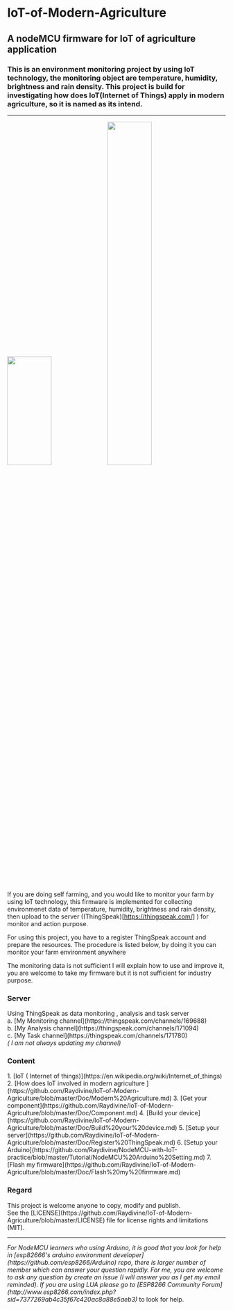 <h1>IoT-of-Modern-Agriculture</h1>

<h2>A nodeMCU firmware for IoT of agriculture application</h2>

<h3>   This is an environment monitoring project by using IoT technology, the monitoring object are temperature, humidity, brightness and rain density. This project is build for investigating how does IoT(Internet of Things) apply in modern agriculture, so it is named as its intend.</h3>
<hr/>
 <img src="https://github.com/Raydivine/IoT-of-Modern-Agriculture/blob/master/Doc/Image/Agriculture/self%20farming.jpg" width="45%" height="250px" />  <img src="https://github.com/Raydivine/IoT-of-Modern-Agriculture/blob/master/Doc/Image/Agriculture/farm%20monitor.jpg" width="45%" height="45%" />

   If you are doing self farming, and you would like to monitor your farm by using IoT technology, this firmware is implemented for collecting environmenet data of temperature, humidity, brightness and rain density, then upload to the server ((ThingSpeak)[https://thingspeak.com/] ) for monitor and action purpose. 
 
   For using this project, you have to a register ThingSpeak account and prepare the resources. The procedure is listed below, by doing it you can monitor your farm environment anywhere 
 
 The monitoring data is not sufficient I will explain how to use and improve it, you are welcome to take my firmware but it is not sufficient for industry purpose.  

<h3>Server</h3>
Using ThingSpeak as data monitoring , analysis and task server <br/>
a. [My Monitoring channel](https://thingspeak.com/channels/169688) <br/>
b. [My Analysis channel](https://thingspeak.com/channels/171094)  <br/>
c. [My Task channel](https://thingspeak.com/channels/171780)  <br/>
<i>( I am not always updating my channel)</i>
<h3>Content</h3>
1. [IoT ( Internet of things)](https://en.wikipedia.org/wiki/Internet_of_things)
2. [How does IoT involved in modern agriculture ](https://github.com/Raydivine/IoT-of-Modern-Agriculture/blob/master/Doc/Modern%20Agriculture.md)
3. [Get your component](https://github.com/Raydivine/IoT-of-Modern-Agriculture/blob/master/Doc/Component.md)
4. [Build your device](https://github.com/Raydivine/IoT-of-Modern-Agriculture/blob/master/Doc/Build%20your%20device.md)
5. [Setup your server](https://github.com/Raydivine/IoT-of-Modern-Agriculture/blob/master/Doc/Register%20ThingSpeak.md)
6. [Setup your Arduino](https://github.com/Raydivine/NodeMCU-with-IoT-practice/blob/master/Tutorial/NodeMCU%20Arduino%20Setting.md)
7. [Flash my firmware](https://github.com/Raydivine/IoT-of-Modern-Agriculture/blob/master/Doc/Flash%20my%20firmware.md)

<h3>Regard</h3>
This project is welcome anyone to copy, modify and publish.<br/>
See the [LICENSE](https://github.com/Raydivine/IoT-of-Modern-Agriculture/blob/master/LICENSE) file for license rights and limitations (MIT).
<hr/>
<i>For NodeMCU learners who using Arduino, it is good that you look for help in [esp82666's arduino environment developer](https://github.com/esp8266/Arduino) repo, there is larger number of member which can answer your question rapidly. For me, you are welcome to ask any question by create an issue (I will answer you as I get my email reminded). If you are using LUA please go to [ESP8266 Community Forum](http://www.esp8266.com/index.php?sid=7377269ab4c35f67c420ac8a88e5aeb3)</i> to look for help.
